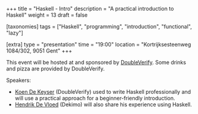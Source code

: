 +++
title = "Haskell - Intro"
description = "A practical introduction to Haskell"
weight = 13
draft = false

[taxonomies]
tags = ["Haskell", "programming", "introduction", "functional", "lazy"]

[extra]
type = "presentation"
time = "19:00"
location = "Kortrijksesteenweg 1084/302, 9051 Gent"
+++

This event will be hosted at and sponsored by [DoubleVerify](https://doubleverify.com/). Some drinks and pizza are provided by DoubleVerify.

Speakers:

- [Koen De Keyser](https://www.linkedin.com/in/koen-de-keyser/) (DoubleVerify) used to write Haskell professionally and will use a practical approach for a beginner-friendly introduction.
- [Hendrik De Vloed](https://www.linkedin.com/in/vomit/) (Dekimo) will also share his experience using Haskell.
